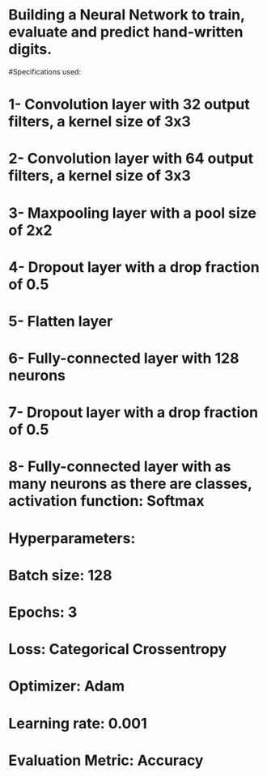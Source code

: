 # Building a Neural Network to train, evaluate and predict hand-written digits.

#Specifications used:

# 1- Convolution layer with 32 output filters, a kernel size of 3x3
# 2- Convolution layer with 64 output filters, a kernel size of 3x3
# 3- Maxpooling layer with a pool size of 2x2
# 4- Dropout layer with a drop fraction of 0.5
# 5- Flatten layer
# 6- Fully-connected layer with 128 neurons
# 7- Dropout layer with a drop fraction of 0.5
# 8- Fully-connected layer with as many neurons as there are classes, activation function: Softmax

# Hyperparameters:
# Batch size: 128
# Epochs: 3
# Loss: Categorical Crossentropy
# Optimizer: Adam
# Learning rate: 0.001
# Evaluation Metric: Accuracy